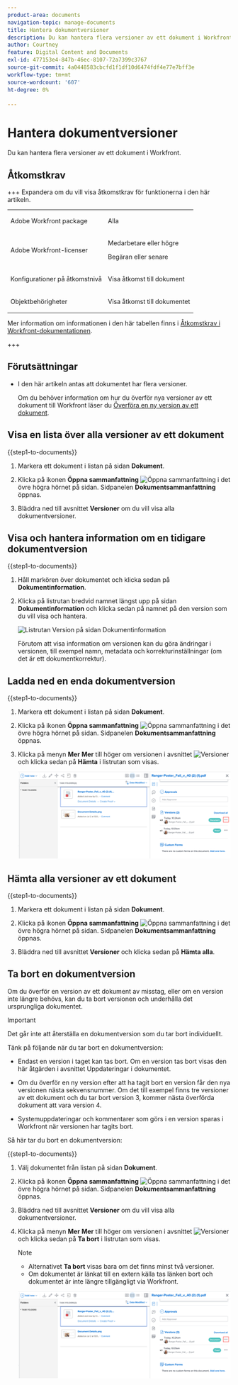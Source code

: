 ```yaml
---
product-area: documents
navigation-topic: manage-documents
title: Hantera dokumentversioner
description: Du kan hantera flera versioner av ett dokument i Workfront.
author: Courtney
feature: Digital Content and Documents
exl-id: 477153e4-847b-46ec-8107-72a7399c3767
source-git-commit: 4a0448583cbcfd1f1df10d6474fdf4e77e7bff3e
workflow-type: tm+mt
source-wordcount: '607'
ht-degree: 0%

---
```


# Hantera dokumentversioner

<!-- Audited: 5/2025 -->

Du kan hantera flera versioner av ett dokument i Workfront.

## Åtkomstkrav

+++ Expandera om du vill visa åtkomstkrav för funktionerna i den här artikeln.

<table style="table-layout:auto"> 
 <col> 
 <col> 
 <tbody> 
  <tr> 
   <td role="rowheader">Adobe Workfront package</td> 
   <td> <p> Alla</p> </td> 
  </tr> 
  <tr> 
   <td role="rowheader">Adobe Workfront-licenser</td> 
   <td> 
   <p>Medarbetare eller högre</p>
   <p>Begäran eller senare </p>
   </td> 
  </tr> 
  <tr> 
   <td role="rowheader">Konfigurationer på åtkomstnivå</td> 
   <td> <p>Visa åtkomst till dokument</p> </td> 
  </tr> 
  <tr> 
   <td role="rowheader">Objektbehörigheter</td> 
   <td> <p>Visa åtkomst till dokumentet</p></td> 
  </tr> 
 </tbody> 
</table>

Mer information om informationen i den här tabellen finns i [Åtkomstkrav i Workfront-dokumentationen](/help/quicksilver/administration-and-setup/add-users/access-levels-and-object-permissions/access-level-requirements-in-documentation.md).

+++

## Förutsättningar

* I den här artikeln antas att dokumentet har flera versioner.

  Om du behöver information om hur du överför nya versioner av ett dokument till Workfront läser du [Överföra en ny version av ett dokument](../../documents/managing-documents/upload-new-document-version.md).

## Visa en lista över alla versioner av ett dokument

{{step1-to-documents}}

1. Markera ett dokument i listan på sidan **Dokument**.

1. Klicka på ikonen **Öppna sammanfattning** ![Öppna sammanfattning](assets/qs-summary-in-new-toolbar-small.png) i det övre högra hörnet på sidan. Sidpanelen **Dokumentsammanfattning** öppnas.

1. Bläddra ned till avsnittet **Versioner** om du vill visa alla dokumentversioner.

## Visa och hantera information om en tidigare dokumentversion

{{step1-to-documents}}

1. Håll markören över dokumentet och klicka sedan på **Dokumentinformation**.

1. Klicka på listrutan bredvid namnet längst upp på sidan **Dokumentinformation** och klicka sedan på namnet på den version som du vill visa och hantera.

   ![Listrutan Version på sidan Dokumentinformation](assets/version-drop-dn-doc-dtls-nwe-350x93.png)

   Förutom att visa information om versionen kan du göra ändringar i versionen, till exempel namn, metadata och korrekturinställningar (om det är ett dokumentkorrektur).

## Ladda ned en enda dokumentversion

{{step1-to-documents}}

1. Markera ett dokument i listan på sidan **Dokument**.

1. Klicka på ikonen **Öppna sammanfattning** ![Öppna sammanfattning](assets/qs-summary-in-new-toolbar-small.png) i det övre högra hörnet på sidan. Sidpanelen **Dokumentsammanfattning** öppnas.

1. Klicka på menyn **Mer** **Mer** till höger om versionen i avsnittet ![Versioner](assets/more-icon.png) och klicka sedan på **Hämta** i listrutan som visas.

   ![Hämta ett enstaka dokument](assets/more-versions-350x143.png)

## Hämta alla versioner av ett dokument

{{step1-to-documents}}

1. Markera ett dokument i listan på sidan **Dokument**.

1. Klicka på ikonen **Öppna sammanfattning** ![Öppna sammanfattning](assets/qs-summary-in-new-toolbar-small.png) i det övre högra hörnet på sidan. Sidpanelen **Dokumentsammanfattning** öppnas.

1. Bläddra ned till avsnittet **Versioner** och klicka sedan på **Hämta alla**.

## Ta bort en dokumentversion

Om du överför en version av ett dokument av misstag, eller om en version inte längre behövs, kan du ta bort versionen och underhålla det ursprungliga dokumentet.

>[!IMPORTANT]
>
>Det går inte att återställa en dokumentversion som du tar bort individuellt.

Tänk på följande när du tar bort en dokumentversion:

* Endast en version i taget kan tas bort. Om en version tas bort visas den här åtgärden i avsnittet Uppdateringar i dokumentet.
* Om du överför en ny version efter att ha tagit bort en version får den nya versionen nästa sekvensnummer. Om det till exempel finns tre versioner av ett dokument och du tar bort version 3, kommer nästa överförda dokument att vara version 4.
* Systemuppdateringar och kommentarer som görs i en version sparas i Workfront när versionen har tagits bort.

  <!--
  <li data-mc-conditions="QuicksilverOrClassic.Draft mode">Deleting a document version in Workfront does not delete the Proof version.&nbsp;</li>
  -->

Så här tar du bort en dokumentversion:

{{step1-to-documents}}

1. Välj dokumentet från listan på sidan **Dokument**.

1. Klicka på ikonen **Öppna sammanfattning** ![Öppna sammanfattning](assets/qs-summary-in-new-toolbar-small.png) i det övre högra hörnet på sidan. Sidpanelen **Dokumentsammanfattning** öppnas.

1. Bläddra ned till avsnittet **Versioner** om du vill visa alla dokumentversioner.
1. Klicka på menyn **Mer** **Mer** till höger om versionen i avsnittet ![Versioner](assets/more-icon.png) och klicka sedan på **Ta bort** i listrutan som visas.

   >[!NOTE]
   >
   >* Alternativet **Ta bort** visas bara om det finns minst två versioner.
   >* Om dokumentet är länkat till en extern källa tas länken bort och dokumentet är inte längre tillgängligt via Workfront.

   ![Ta bort dokumentversionen](assets/more-versions-350x143.png)
